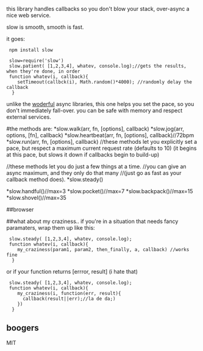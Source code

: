this library handles callbacks so you don't blow your stack, over-async a nice web service.

slow is smooth, smooth is fast.


it goes:

     npm install slow

     slow=require('slow')
     slow.patient( [1,2,3,4], whatev, console.log);//gets the results, when they're done, in order
     function whatev(i, callback){
        setTimeout(callbck(i), Math.random()*4000); //randomly delay the callback
      }

unlike the [woderful](https://raw.github.com/caolan/async) async libraries, this one helps you set the pace, so you don't immediately fall-over. you can be safe with memory and respect external services.

#the methods are:
*slow.walk(arr, fn, [options], callback)
*slow.jog(arr, options, [fn], callback)
*slow.heartbeat(arr, fn, [options], callback)//72bpm
*slow.run(arr, fn, [options], callback)
//these methods let you explicitly set a pace, but respect a maximum current request rate (defaults to 10)
(it begins at this pace, but slows it down if callbacks begin to build-up)


//these methods let you do just a few things at a time.
//you can give an async maximum, and they only do that many
//(just go as fast as your callback method does).
*slow.steady()

*slow.handful()//max=3
*slow.pocket()//max=7
*slow.backpack()//max=15
*slow.shovel()//max=35

##browser
    <script src="./slow.js"></script>
    <script src="https://raw.github.com/caolan/async/master/lib/async.js"></script>
    <script>
      slow.walk( [1,2,3,4,5,6,7], my_function, {max:3}, function(r){
        alert(r.join(', '))
      })
      function my_function(q, callback){
        var x=Math.floor(Math.random()*2000)
        setTimeout(function(){callback("finished "+q+" in "+x+"ms")}, x)
      }
    </script>
    <div id="result"></div>

##what about my craziness..
if you're in a situation that needs fancy paramaters, wrap them up like this:

     slow.steady( [1,2,3,4], whatev, console.log);
     function whatev(i, callback){
        my_craziness(param1, param2, then_finally, a, callback) //works fine
      }

or if your function returns [errror, result]  (i hate that)

     slow.steady( [1,2,3,4], whatev, console.log);
     function whatev(i, callback){
        my_craziness(i, function(err, result){
          callback(result||err);//la de da;)
        })
      }


## boogers
MIT